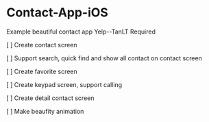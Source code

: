 # Contact-App-iOS
Example beautiful contact app 
Yelp--TanLT
Required

[ ] Create contact screen

[ ] Support search, quick find and show all contact on contact screen

[ ] Create favorite screen

[ ] Create keypad screen, support calling

[ ] Create detail contact screen

[ ] Make beaufity animation
